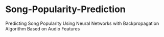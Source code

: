 # Song-Popularity-Prediction
Predicting Song Popularity Using Neural Networks with Backpropagation Algorithm Based on Audio Features
